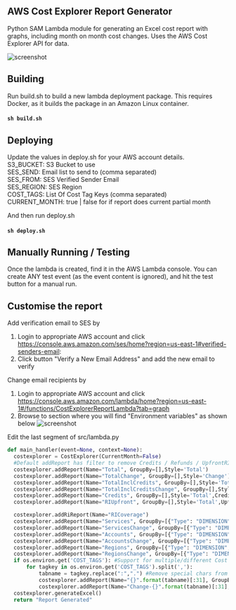 ## AWS Cost Explorer Report Generator

Python SAM Lambda module for generating an Excel cost report with graphs, including month on month cost changes. Uses the AWS Cost Explorer API for data.

![screenshot](https://github.com/InformaFI/AWSMigration/blob/master/apps/billing/screenshot.png)

## Building
Run build.sh to build a new lambda deployment package.
This requires Docker, as it builds the package in an Amazon Linux container.

#### `sh build.sh`

## Deploying
Update the values in deploy.sh for your AWS account details.  
S3_BUCKET: S3 Bucket to use  
SES_SEND: Email list to send to (comma separated)  
SES_FROM: SES Verified Sender Email  
SES_REGION: SES Region  
COST_TAGS: List Of Cost Tag Keys (comma separated)  
CURRENT_MONTH: true | false for if report does current partial month

And then run deploy.sh

#### `sh deploy.sh`

## Manually Running / Testing
Once the lambda is created, find it in the AWS Lambda console.
You can create ANY test event (as the event content is ignored), and hit the test button for a manual run.

## Customise the report
Add verification email to SES by 
1. Login to appropriate AWS account and click
  https://console.aws.amazon.com/ses/home?region=us-east-1#verified-senders-email:
2. Click button "Verify a New Email Address" and add the new email to verify

Change email recipients by
1. Login to appropriate AWS account and click 
  https://console.aws.amazon.com/lambda/home?region=us-east-1#/functions/CostExplorerReportLambda?tab=graph
2. Browse to section where you will find "Environment variables" as shown below
  ![screenshot](https://github.com/InformaFI/AWSMigration/blob/master/apps/billing/env-vars.png)

Edit the last segment of src/lambda.py

```python
def main_handler(event=None, context=None): 
  costexplorer = CostExplorer(CurrentMonth=False)
  #Default addReport has filter to remove Credits / Refunds / UpfrontRI
  costexplorer.addReport(Name="Total", GroupBy=[],Style='Total')
  costexplorer.addReport(Name="TotalChange", GroupBy=[],Style='Change')
  costexplorer.addReport(Name="TotalInclCredits", GroupBy=[],Style='Total',NoCredits=False)
  costexplorer.addReport(Name="TotalInclCreditsChange", GroupBy=[],Style='Change',NoCredits=False)
  costexplorer.addReport(Name="Credits", GroupBy=[],Style='Total',CreditsOnly=True)
  costexplorer.addReport(Name="RIUpfront", GroupBy=[],Style='Total',UpfrontOnly=True)

  costexplorer.addRiReport(Name="RICoverage")
  costexplorer.addReport(Name="Services", GroupBy=[{"Type": "DIMENSION","Key": "SERVICE"}],Style='Total')
  costexplorer.addReport(Name="ServicesChange", GroupBy=[{"Type": "DIMENSION","Key": "SERVICE"}],Style='Change')
  costexplorer.addReport(Name="Accounts", GroupBy=[{"Type": "DIMENSION","Key": "LINKED_ACCOUNT"}],Style='Total')
  costexplorer.addReport(Name="AccountsChange", GroupBy=[{"Type": "DIMENSION","Key": "LINKED_ACCOUNT"}],Style='Change')
  costexplorer.addReport(Name="Regions", GroupBy=[{"Type": "DIMENSION","Key": "REGION"}],Style='Total')
  costexplorer.addReport(Name="RegionsChange", GroupBy=[{"Type": "DIMENSION","Key": "REGION"}],Style='Change')
  if os.environ.get('COST_TAGS'): #Support for multiple/different Cost Allocation tags
      for tagkey in os.environ.get('COST_TAGS').split(','):
          tabname = tagkey.replace(":",".") #Remove special chars from Excel tabname
          costexplorer.addReport(Name="{}".format(tabname)[:31], GroupBy=[{"Type": "TAG","Key": tagkey}],Style='Total')
          costexplorer.addReport(Name="Change-{}".format(tabname)[:31], GroupBy=[{"Type": "TAG","Key": tagkey}],Style='Change')
  costexplorer.generateExcel()
  return "Report Generated"
```